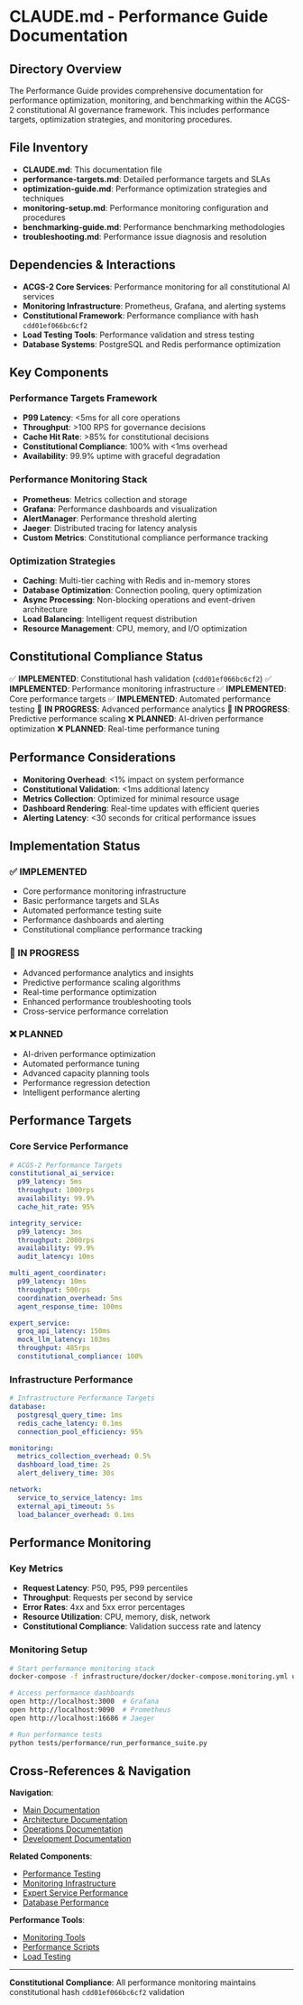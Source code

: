 <!-- Constitutional Hash: cdd01ef066bc6cf2 -->

# CLAUDE.md - Performance Guide Documentation

## Directory Overview

The Performance Guide provides comprehensive documentation for performance optimization, monitoring, and benchmarking within the ACGS-2 constitutional AI governance framework. This includes performance targets, optimization strategies, and monitoring procedures.

## File Inventory

- **CLAUDE.md**: This documentation file
- **performance-targets.md**: Detailed performance targets and SLAs
- **optimization-guide.md**: Performance optimization strategies and techniques
- **monitoring-setup.md**: Performance monitoring configuration and procedures
- **benchmarking-guide.md**: Performance benchmarking methodologies
- **troubleshooting.md**: Performance issue diagnosis and resolution

## Dependencies & Interactions

- **ACGS-2 Core Services**: Performance monitoring for all constitutional AI services
- **Monitoring Infrastructure**: Prometheus, Grafana, and alerting systems
- **Constitutional Framework**: Performance compliance with hash `cdd01ef066bc6cf2`
- **Load Testing Tools**: Performance validation and stress testing
- **Database Systems**: PostgreSQL and Redis performance optimization

## Key Components

### Performance Targets Framework
- **P99 Latency**: <5ms for all core operations
- **Throughput**: >100 RPS for governance decisions
- **Cache Hit Rate**: >85% for constitutional decisions
- **Constitutional Compliance**: 100% with <1ms overhead
- **Availability**: 99.9% uptime with graceful degradation

### Performance Monitoring Stack
- **Prometheus**: Metrics collection and storage
- **Grafana**: Performance dashboards and visualization
- **AlertManager**: Performance threshold alerting
- **Jaeger**: Distributed tracing for latency analysis
- **Custom Metrics**: Constitutional compliance performance tracking

### Optimization Strategies
- **Caching**: Multi-tier caching with Redis and in-memory stores
- **Database Optimization**: Connection pooling, query optimization
- **Async Processing**: Non-blocking operations and event-driven architecture
- **Load Balancing**: Intelligent request distribution
- **Resource Management**: CPU, memory, and I/O optimization

## Constitutional Compliance Status

✅ **IMPLEMENTED**: Constitutional hash validation (`cdd01ef066bc6cf2`)
✅ **IMPLEMENTED**: Performance monitoring infrastructure
✅ **IMPLEMENTED**: Core performance targets
✅ **IMPLEMENTED**: Automated performance testing
🔄 **IN PROGRESS**: Advanced performance analytics
🔄 **IN PROGRESS**: Predictive performance scaling
❌ **PLANNED**: AI-driven performance optimization
❌ **PLANNED**: Real-time performance tuning

## Performance Considerations

- **Monitoring Overhead**: <1% impact on system performance
- **Constitutional Validation**: <1ms additional latency
- **Metrics Collection**: Optimized for minimal resource usage
- **Dashboard Rendering**: Real-time updates with efficient queries
- **Alerting Latency**: <30 seconds for critical performance issues

## Implementation Status

### ✅ IMPLEMENTED
- Core performance monitoring infrastructure
- Basic performance targets and SLAs
- Automated performance testing suite
- Performance dashboards and alerting
- Constitutional compliance performance tracking

### 🔄 IN PROGRESS
- Advanced performance analytics and insights
- Predictive performance scaling algorithms
- Real-time performance optimization
- Enhanced performance troubleshooting tools
- Cross-service performance correlation

### ❌ PLANNED
- AI-driven performance optimization
- Automated performance tuning
- Advanced capacity planning tools
- Performance regression detection
- Intelligent performance alerting

## Performance Targets

### Core Service Performance
```yaml
# ACGS-2 Performance Targets
constitutional_ai_service:
  p99_latency: 5ms
  throughput: 1000rps
  availability: 99.9%
  cache_hit_rate: 95%

integrity_service:
  p99_latency: 3ms
  throughput: 2000rps
  availability: 99.9%
  audit_latency: 10ms

multi_agent_coordinator:
  p99_latency: 10ms
  throughput: 500rps
  coordination_overhead: 5ms
  agent_response_time: 100ms

expert_service:
  groq_api_latency: 150ms
  mock_llm_latency: 103ms
  throughput: 485rps
  constitutional_compliance: 100%
```

### Infrastructure Performance
```yaml
# Infrastructure Performance Targets
database:
  postgresql_query_time: 1ms
  redis_cache_latency: 0.1ms
  connection_pool_efficiency: 95%

monitoring:
  metrics_collection_overhead: 0.5%
  dashboard_load_time: 2s
  alert_delivery_time: 30s

network:
  service_to_service_latency: 1ms
  external_api_timeout: 5s
  load_balancer_overhead: 0.1ms
```

## Performance Monitoring

### Key Metrics
- **Request Latency**: P50, P95, P99 percentiles
- **Throughput**: Requests per second by service
- **Error Rates**: 4xx and 5xx error percentages
- **Resource Utilization**: CPU, memory, disk, network
- **Constitutional Compliance**: Validation success rate and latency

### Monitoring Setup
```bash
# Start performance monitoring stack
docker-compose -f infrastructure/docker/docker-compose.monitoring.yml up -d

# Access performance dashboards
open http://localhost:3000  # Grafana
open http://localhost:9090  # Prometheus
open http://localhost:16686 # Jaeger

# Run performance tests
python tests/performance/run_performance_suite.py
```

## Cross-References & Navigation

**Navigation**:
- [Main Documentation](../CLAUDE.md)
- [Architecture Documentation](../architecture/CLAUDE.md)
- [Operations Documentation](../operations/CLAUDE.md)
- [Development Documentation](../development/CLAUDE.md)

**Related Components**:
- [Performance Testing](../../tests/performance/CLAUDE.md)
- [Monitoring Infrastructure](../../infrastructure/monitoring/CLAUDE.md)
- [Expert Service Performance](../../services/blockchain/expert-service/CLAUDE.md)
- [Database Performance](../../database/CLAUDE.md)

**Performance Tools**:
- [Monitoring Tools](../../monitoring/CLAUDE.md)
- [Performance Scripts](../../scripts/CLAUDE.md)
- [Load Testing](../../performance/CLAUDE.md)

---

**Constitutional Compliance**: All performance monitoring maintains constitutional hash `cdd01ef066bc6cf2` validation
